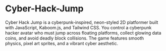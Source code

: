 # Cyber-Hack-Jump
Cyber Hack Jump is a cyberpunk-inspired, neon-styled 2D platformer built with JavaScript, Kaboom.js, and Tailwind CSS. You control a cyberpunk hacker avatar who must jump across floating platforms, collect glowing data coins, and avoid deadly block collisions. The game features smooth physics, pixel art sprites, and a vibrant cyber aesthetic.
